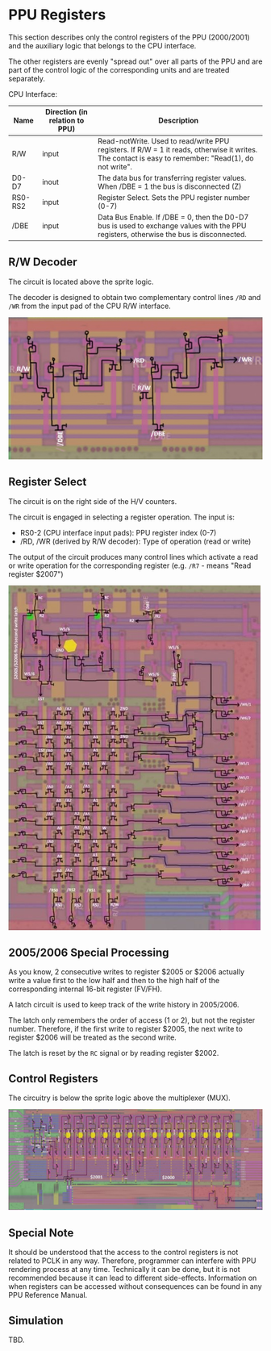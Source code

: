# PPU Registers

This section describes only the control registers of the PPU ($2000/$2001) and the auxiliary logic that belongs to the CPU interface.

The other registers are evenly "spread out" over all parts of the PPU and are part of the control logic of the corresponding units and are treated separately.

CPU Interface:

|Name|Direction (in relation to PPU)|Description|
|---|---|---|
|R/W	|input	|Read-notWrite. Used to read/write PPU registers. If R/W = 1 it reads, otherwise it writes. The contact is easy to remember: "Read(1), do not write".|
|D0-D7	|inout	|The data bus for transferring register values. When /DBE = 1 the bus is disconnected (Z)|
|RS0-RS2	|input	|Register Select. Sets the PPU register number (0-7)|
|/DBE	|input	|Data Bus Enable. If /DBE = 0, then the D0-D7 bus is used to exchange values with the PPU registers, otherwise the bus is disconnected.|

## R/W Decoder

The circuit is located above the sprite logic.

The decoder is designed to obtain two complementary control lines `/RD` and `/WR` from the input pad of the CPU R/W interface.

![ppu_rw_decoder](/BreakingNESWiki/imgstore/ppu_rw_decoder.jpg)

## Register Select

The circuit is on the right side of the H/V counters.

The circuit is engaged in selecting a register operation. The input is:
- RS0-2 (CPU interface input pads): PPU register index (0-7)
- /RD, /WR (derived by R/W decoder): Type of operation (read or write)

The output of the circuit produces many control lines which activate a read or write operation for the corresponding register (e.g. `/R7` - means "Read register $2007")

![ppu_reg_select](/BreakingNESWiki/imgstore/ppu_reg_select.jpg)

## $2005/$2006 Special Processing

As you know, 2 consecutive writes to register $2005 or $2006 actually write a value first to the low half and then to the high half of the corresponding internal 16-bit register (FV/FH).

A latch circuit is used to keep track of the write history in $2005/$2006.

The latch only remembers the order of access (1 or 2), but not the register number. Therefore, if the first write to register $2005, the next write to register $2006 will be treated as the second write.

The latch is reset by the `RC` signal or by reading register $2002.

## Control Registers

The circuitry is below the sprite logic above the multiplexer (MUX).

<img src="/BreakingNESWiki/imgstore/ppu_control_regs.jpg" width="1000px">

## Special Note

It should be understood that the access to the control registers is not related to PCLK in any way. Therefore, programmer can interfere with PPU rendering process at any time.
Technically it can be done, but it is not recommended because it can lead to different side-effects. Information on when registers can be accessed without consequences can be found in any PPU Reference Manual.

## Simulation

TBD.
